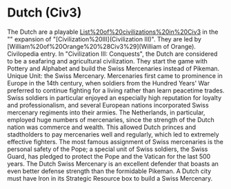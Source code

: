 # Dutch (Civ3)

The Dutch are a playable [List%20of%20civilizations%20in%20Civ3](civilization) in the "" expansion of "[Civilization%20III](Civilization III)". They are led by [William%20of%20Orange%20%28Civ3%29](William of Orange).
Civilopedia entry.
In "Civilization III: Conquests", the Dutch are considered to be a seafaring and agricultural civilization. They start the game with Pottery and Alphabet and build the Swiss Mercenaries instead of Pikeman.
Unique Unit: the Swiss Mercenary.
Mercenaries first came to prominence in Europe in the 14th century, when soldiers from the Hundred Years' War preferred to continue fighting for a living rather than learn peacetime trades. Swiss soldiers in particular enjoyed an especially high reputation for loyalty and professionalism, and several European nations incorporated Swiss mercenary regiments into their armies. The Netherlands, in particular, employed huge numbers of mercenaries, since the strength of the Dutch nation was commerce and wealth. This allowed Dutch princes and stadtholders to pay mercenaries well and regularly, which led to extremely effective fighters. The most famous assignment of Swiss mercenaries is the personal safety of the Pope; a special unit of Swiss soldiers, the Swiss Guard, has pledged to protect the Pope and the Vatican for the last 500 years.
The Dutch Swiss Mercenary is an excellent defender that boasts an even better defense strength than the formidable Pikeman. A Dutch city must have Iron in its Strategic Resource box to build a Swiss Mercenary.
